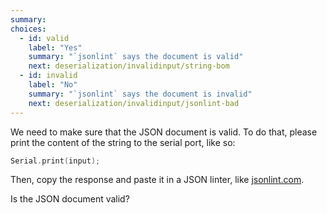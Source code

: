 ```yaml
---
summary: 
choices:
  - id: valid
    label: "Yes"
    summary: "`jsonlint` says the document is valid"
    next: deserialization/invalidinput/string-bom
  - id: invalid
    label: "No"
    summary: "`jsonlint` says the document is invalid"
    next: deserialization/invalidinput/jsonlint-bad
---
```


We need to make sure that the JSON document is valid.
To do that, please print the content of the string to the serial port, like so:

```c++
Serial.print(input);
```

Then, copy the response and paste it in a JSON linter, like [jsonlint.com](https://jsonlint.com/).

Is the JSON document valid?